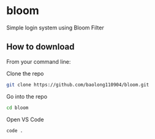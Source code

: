 # bloom
Simple login system using Bloom Filter

## How to download
From your command line:

Clone the repo
```sh
git clone https://github.com/baolong110904/bloom.git
```
Go into the repo
```sh
cd bloom
```
Open VS Code
```sh
code .
```